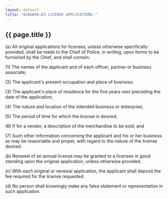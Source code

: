 ```yaml
---
layout: default 
title: "820&#46;03 LICENSE APPLICATIONS."
---
```


{{ page.title }}
----------------

​(a) All original applications for licenses, unless otherwise
specifically provided, shall be made to the Chief of Police, in writing,
upon forms to be furnished by the Chief, and shall contain:

​(1) The names of the applicant and of each officer, partner or business
associate;

​(2) The applicant's present occupation and place of business;

​(3) The applicant's place of residence for the five years next
preceding the date of the application;

​(4) The nature and location of the intended business or enterprise;

​(5) The period of time for which the license is desired;

​(6) If for a vendor, a description of the merchandise to be sold; and

​(7) Such other information concerning the applicant and his or her
business as may be reasonable and proper, with regard to the nature of
the license desired.

​(b) Renewal of an annual license may be granted to a licensee in good
standing upon the original application, unless otherwise provided.

​(c) With each original or renewal application, the applicant shall
deposit the fee required for the license requested.

​(d) No person shall knowingly make any false statement or
representation in such application.
